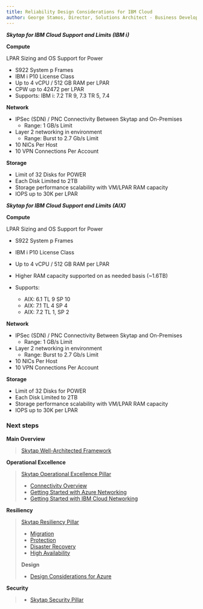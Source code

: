 ```yaml
---
title: Reliability Design Considerations for IBM Cloud
author: George Stamos, Director, Solutions Architect - Business Development
---
```

***Skytap for IBM Cloud Support and Limits (IBM i)***


**Compute**

LPAR Sizing and OS Support
for Power

* S922 System p Frames
* IBM i P10 License Class
* Up to 4 vCPU / 512 GB RAM per LPAR
* CPW up to 42472 per LPAR
* Supports:
IBM i:  7.2 TR 9, 7.3 TR 5, 7.4


**Network**

* IPSec (SDN) / PNC Connectivity Between Skytap and On-Premises		
  *  Range: 1 GB/s Limit
* Layer 2 networking in environment
  * Range: Burst to 2.7 Gb/s Limit
* 10 NICs Per Host
* 10 VPN Connections Per Account


**Storage**
*  Limit of 32 Disks for POWER
* Each Disk Limited to 2TB 
* Storage performance scalability with VM/LPAR RAM capacity
* IOPS up to 30K per LPAR


***Skytap for IBM Cloud Support and Limits (AIX)***


**Compute**

LPAR Sizing and OS Support
for Power

* S922 System p Frames
* IBM i P10 License Class
* Up to 4 vCPU / 512 GB RAM per LPAR
* Higher RAM capacity supported on as needed basis (~1.6TB)
* Supports:

  * AIX: 6.1 TL 9 SP 10
  * AIX: 7.1 TL 4 SP 4
  * AIX: 7.2 TL 1, SP 2



**Network**

* IPSec (SDN) / PNC Connectivity Between Skytap and On-Premises		
  *  Range: 1 GB/s Limit
* Layer 2 networking in environment
  * Range: Burst to 2.7 Gb/s Limit
* 10 NICs Per Host
* 10 VPN Connections Per Account


**Storage**
* Limit of 32 Disks for POWER
* Each Disk Limited to 2TB 
* Storage performance scalability with VM/LPAR RAM capacity
* IOPS up to 30K per LPAR

### Next steps

**Main Overview**
> [Skytap Well-Architected Framework](../README.md)

**Operational Excellence**
>[Skytap Operational Excellence Pillar](../operations/README.md)
>* [Connectivity Overview](../operations/connectivity/README.md)
>* [Getting Started with Azure Networking](../operations/connectivity/skytaponazureconnectivity.md)
>* [Getting Started with IBM Cloud Networking](../operations/connectivity/skytaponibmconnectivity.md)

**Resiliency**
> [Skytap Resiliency Pillar](README.md)
>* [Migration](migrations.md)
>* [Protection](backups.md)
>* [Disaster Recovery](disasterrecovery.md)
>* [High Availability](ibmihadr.md)
>
>**Design**
>* [Design Considerations for Azure](designconsiderationsazure.md)

**Security**
> * [Skytap Security Pillar](../security/README.md)


